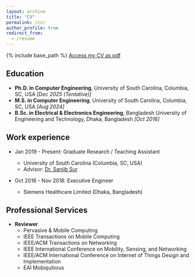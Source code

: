 ```yaml
---
layout: archive
title: "CV"
permalink: /cv/
author_profile: true
redirect_from:
  - /resume
---
```


{% include base_path %}
<a href="../files/msaadat_resume.pdf" target="_blank">Access my CV as pdf</a>

## Education

* **Ph.D. in Computer Engineering**, University of South Carolina, Columbia, SC, USA *[Dec 2025 (Tentative)]*
* **M.S. in Computer Engineering**, University of South Carolina, Columbia, SC, USA *[Aug 2024]*
* **B.Sc. in Electrical & Electronics Engineering**, Bangladesh University of Engineering and Technology, Dhaka, Bangladesh *[Oct 2016]*

## Work experience
* Jan 2019 - Present: Graduate Research / Teaching Assistant
  * University of South Carolina (Columbia, SC, USA)
  * Advisor: [Dr. Sanjib Sur](https://cse.sc.edu/~sur/)

* Oct 2016 - Nov 2018: Executive Engineer
	* Siemens Healthcare Limited (Dhaka, Bangladesh)

## Professional Services
* **Reviewer**
	* Pervasive & Mobile Computing
	* IEEE Transactions on Mobile Computing
	* IEEE/ACM Transactions on Networking
	* IEEE International Conference on Mobility, Sensing, and Networking
	* IEEE/ACM International Conference on Internet of Things Design and Implementation
	* EAI Mobiquitious


